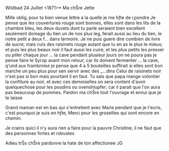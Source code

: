  Wildbad 24 Juillet <1871>*
Ma chŠre Jette

Mille oblig‚ pour ta bien venue lettre a la quelle je me hƒte de r‚pondre Je pense que les couvertures rouge sont bonnes, elles sont dans les lits de la chambre bleu, les deux duvets dont tu parle seraient bien excellent seulement domage du tien un de nos plus leg‚ ferait aussi au lieu du tien, le notre petit a deux f... dans larmoire. Je ne puis guere dire combien de livre de sucre; mais cuis des raisinets rouge autant que tu en as le plus le mieux; et puis les plus beaux noir il faut aussi les cuire, et les plus petits les presser ou piller chaque jour … la cave pendant plusieur jours on ne poura pas je pense faire le Syrop avant mon retour, car ils doivent fermenter … la cave, q'und aux frambroise je pense que 4 a 5 bouteilles suffirait si elles sont bon marche un peu plus pour sen servir avec des _...dins Celui de raisinets noir n'est pas si bon mais pourtant il en faut. Tu sais que papa mange volontier la confiture au noir, et avec ces demoiselles on sera content d'avoir quelquechose pour les poudins ou ovenshlupfer; car il parait que l'on aura pas beaucoup de pommes. Pardon ma chŠre tout l'ouvrage et ennui que je te laisse

Grand maman est en bas qui s'entretient avec Marie pendant que je t'ecris, c'est pourquoi je suis en hƒte, Merci pour les groseilles qui sont encore en chemin.

Je crains quici il n'y aura rien a faire pour la pauvre Christine, il ne faut que des personnes fortes et robustes

Adieu trŠs chŠre pardonne la hate de ton affectionee
 JG
